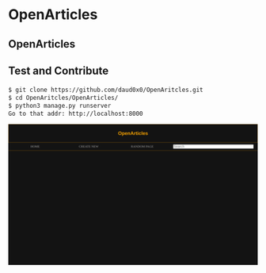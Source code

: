 # OpenArticles
OpenArticles
---

## Test and Contribute
	$ git clone https://github.com/daud0x0/OpenAritcles.git
	$ cd OpenAritcles/OpenArticles/
	$ python3 manage.py runserver
	Go to that addr: http://localhost:8000

![Image](/src/screenshot.png)
